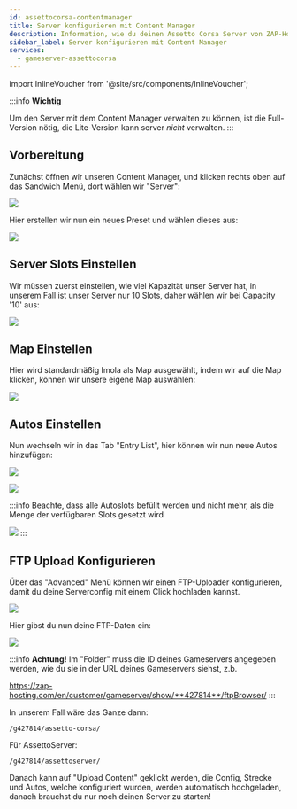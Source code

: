 ```yaml
---
id: assettocorsa-contentmanager
title: Server konfigurieren mit Content Manager
description: Information, wie du deinen Assetto Corsa Server von ZAP-Hosting mittels des Content-Managers konfigurieren kannst - ZAP-Hosting.com Dokumentation
sidebar_label: Server konfigurieren mit Content Manager
services:
  - gameserver-assettocorsa
---
```


import InlineVoucher from '@site/src/components/InlineVoucher';

:::info
**Wichtig** 

Um den Server mit dem Content Manager verwalten zu können, ist die Full-Version nötig, die Lite-Version kann server *nicht* verwalten.
:::

<InlineVoucher />

## Vorbereitung

Zunächst öffnen wir unseren Content Manager, und klicken rechts oben auf das Sandwich Menü, dort wählen wir "Server":

![](https://screensaver01.zap-hosting.com/index.php/s/Np78jeeJeSBs3Mi/preview)

Hier erstellen wir nun ein neues Preset und wählen dieses aus:

![](https://screensaver01.zap-hosting.com/index.php/s/2HyyRjQDt78Dtf4/preview)


## Server Slots Einstellen

Wir müssen zuerst einstellen, wie viel Kapazität unser Server hat, in unserem Fall ist unser Server nur 10 Slots, daher wählen wir bei Capacity '10' aus:

![](https://screensaver01.zap-hosting.com/index.php/s/ENnjE8ZFiMTbqCD/preview)

## Map Einstellen

Hier wird standardmäßig Imola als Map ausgewählt, indem wir auf die Map klicken, können wir unsere eigene Map auswählen:

![](https://screensaver01.zap-hosting.com/index.php/s/DTon4gDnCN9r48b/preview)



## Autos Einstellen

Nun wechseln wir in das Tab "Entry List", hier können wir nun neue Autos hinzufügen:

![](https://screensaver01.zap-hosting.com/index.php/s/xLrDPWgZYWfa5B6/preview)


![](https://screensaver01.zap-hosting.com/index.php/s/tcD4aPc4qMQTwca/preview)



:::info
Beachte, dass alle Autoslots befüllt werden und nicht mehr, als die Menge der verfügbaren Slots gesetzt wird

![](https://screensaver01.zap-hosting.com/index.php/s/QHfXaPGNTp9xLGf/preview)
:::

## FTP Upload Konfigurieren

Über das "Advanced" Menü können wir einen FTP-Uploader konfigurieren, damit du deine Serverconfig mit einem Click hochladen kannst.

![](https://screensaver01.zap-hosting.com/index.php/s/rAcPfq3ZNkietz3/preview)


Hier gibst du nun deine FTP-Daten ein:

![](https://screensaver01.zap-hosting.com/index.php/s/GX945J67eWZMGRg/preview)


:::info
**Achtung!** Im "Folder" muss die ID deines Gameservers angegeben werden, wie du sie in der URL deines Gameservers siehst, z.b. 

https://zap-hosting.com/en/customer/gameserver/show/**427814**/ftpBrowser/
:::

In unserem Fall wäre das Ganze dann:

```
/g427814/assetto-corsa/
```

Für AssettoServer: 

```
/g427814/assettoserver/
```

Danach kann auf "Upload Content" geklickt werden, die Config, Strecke und Autos, welche konfiguriert wurden, werden automatisch hochgeladen, danach brauchst du nur noch deinen Server zu starten!

<InlineVoucher />
